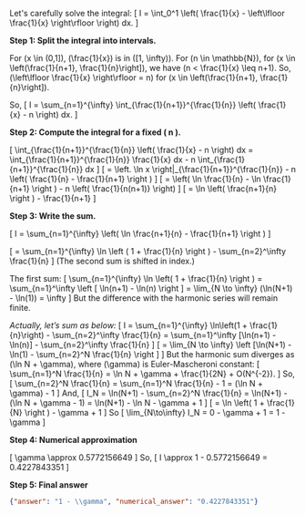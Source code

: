 Let's carefully solve the integral:
\[
I = \int_0^1 \left( \frac{1}{x} - \left\lfloor \frac{1}{x} \right\rfloor \right) dx.
\]

**Step 1: Split the integral into intervals.**

For \(x \in (0,1]\), \(\frac{1}{x}\) is in \([1, \infty)\).
For \(n \in \mathbb{N}\), for \(x \in \left(\frac{1}{n+1}, \frac{1}{n}\right]\), we have \(n < \frac{1}{x} \leq n+1\). So, \(\left\lfloor \frac{1}{x} \right\rfloor = n\) for \(x \in \left(\frac{1}{n+1}, \frac{1}{n}\right]\).

So,
\[
I = \sum_{n=1}^{\infty} \int_{\frac{1}{n+1}}^{\frac{1}{n}} \left( \frac{1}{x} - n \right) dx.
\]

**Step 2: Compute the integral for a fixed \( n \).**

\[
\int_{\frac{1}{n+1}}^{\frac{1}{n}} \left( \frac{1}{x} - n \right) dx =
\int_{\frac{1}{n+1}}^{\frac{1}{n}} \frac{1}{x} dx - n \int_{\frac{1}{n+1}}^{\frac{1}{n}} dx
\]
\[
= \left. \ln x \right|_{\frac{1}{n+1}}^{\frac{1}{n}} - n \left( \frac{1}{n} - \frac{1}{n+1} \right )
\]
\[
= \left( \ln \frac{1}{n} - \ln \frac{1}{n+1} \right ) - n \left( \frac{1}{n(n+1)} \right)
\]
\[
= \ln \left( \frac{n+1}{n} \right ) - \frac{1}{n+1}
\]

**Step 3: Write the sum.**

\[
I = \sum_{n=1}^{\infty} \left( \ln \frac{n+1}{n} - \frac{1}{n+1} \right )
\]

\[
= \sum_{n=1}^{\infty} \ln \left ( 1 + \frac{1}{n} \right ) - \sum_{n=2}^\infty \frac{1}{n}
\]
(The second sum is shifted in index.)

The first sum:
\[
\sum_{n=1}^{\infty} \ln \left( 1 + \frac{1}{n} \right ) = \sum_{n=1}^\infty \left [ \ln(n+1) - \ln(n) \right ] = \lim_{N \to \infty} (\ln(N+1) - \ln(1)) = \infty
\]
But the difference with the harmonic series will remain finite.

*Actually, let’s sum as below:*
\[
I = \sum_{n=1}^{\infty} \ln\left(1 + \frac{1}{n}\right) - \sum_{n=2}^\infty \frac{1}{n}
= \sum_{n=1}^\infty [\ln(n+1) - \ln(n)] - \sum_{n=2}^\infty \frac{1}{n}
\]
\[
= \lim_{N \to \infty} \left [\ln(N+1) - \ln(1) - \sum_{n=2}^N \frac{1}{n} \right ]
\]
But the harmonic sum diverges as \(\ln N + \gamma\), where \(\gamma\) is Euler-Mascheroni constant:
\[
\sum_{n=1}^N \frac{1}{n} = \ln N + \gamma + \frac{1}{2N} + O(N^{-2}).
\]
So,
\[
\sum_{n=2}^N \frac{1}{n} = \sum_{n=1}^N \frac{1}{n} - 1 = (\ln N + \gamma) - 1
\]
And,
\[
I_N = \ln(N+1) - \sum_{n=2}^N \frac{1}{n}
= \ln(N+1) - (\ln N + \gamma - 1)
= \ln(N+1) - \ln N - \gamma + 1
\]
\[
= \ln \left( 1 + \frac{1}{N} \right ) - \gamma + 1
\]
So
\[
\lim_{N\to\infty} I_N = 0 - \gamma + 1 = 1 - \gamma
\]

**Step 4: Numerical approximation**

\[
\gamma \approx 0.5772156649
\]
So,
\[
I \approx 1 - 0.5772156649 = 0.4227843351
\]

**Step 5: Final answer**

```json
{"answer": "1 - \\gamma", "numerical_answer": "0.4227843351"}
```
